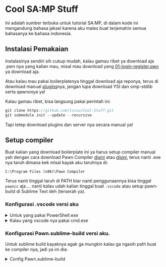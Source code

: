 
# Cool SA:MP Stuff
Ini adalah sumber terbuka untuk tutorial SA:MP, di dalam kode ini mengandung bahasa jaksel karena aku males buat terjemahin semua bahasanya ke bahasa indonesia.

## Instalasi Pemakaian

Instalasinya sendiri sih cukup mudah, kalau gamau ribet ya download aja .pwn nya yang kalian mau, misal mau download yang [01-login-register.pwn](scripts/01-login-register.pwn) ya download aja.

Atau kalau mau pakai boilerplatenya tinggal download aja reponya, terus di download manual [plugins](server/plugins/README.md)nya, jangan lupa download YSI dan omp-stdlib serta qawnonya ya!

Kalau gamau ribet, bisa langsung pakai perintah ini:
```c
git clone https://github.com/tsssu/Cool-Stuff.git
git submodule init --update --recursive
```

Tapi tetep download plugins dan server nya secara manual ya!

## Setup compiler
Buat kalian yang download boilerplate ini ya harus setup compiler manual yah dengan cara download Pawn Compiler [disini](https://github.com/pawn-lang/compiler) atau [disini](https://github.com/openmultiplayer/open.mp), terus nanti .exe nya taruh dimana kek misal kayak aku taruhnya di:
```
C:\Program Files (x86)\Pawn Compiler
```

Terus nanti tinggal taruh di PATH biar nanti penggunaannya bisa tinggal `pawncc` aja.... nanti kalau udah kalian tinggal buat `.vscode` atau setup pawn-build di Sublime Text deh (terserah ya).

### Konfigurasi .vscode versi aku
<details>
    <summary>Untuk yang pakai PowerShell.exe</summary>
	
Masukkan config ini kedalam `.vscode/tasks.json` ya!
 
```json
{
  "version": "2.0.0",
  "tasks": [
	{
	  "label": "build-normal",
	  "type": "shell",
	  "command": "pawncc",
	  "args": [
		"${file}", 
		"--%", 
		"-o${workspaceRoot}/server/gamemodes/output.amx",
		"-i${workspaceRoot}/libraries/legacy-include",
		"-i${workspaceRoot}/libraries/omp-stdlib",
		"-i${workspaceRoot}/libraries/YSI-Includes",
		"-i${workspaceRoot}/libraries/YSI-Includes/amx",
		"-i${workspaceRoot}/libraries/YSI-Includes/code-parse",
		"-i${workspaceRoot}/libraries/YSI-Includes/indirection",
		"-i${workspaceRoot}/libraries/YSI-Includes/md-sort",
		"-;+", 
		"-(+", 
		"-d3"
	  ],
	  "group": {
		"kind": "build",
		"isDefault": true
	  },
	  "isBackground": false,
	  "presentation": {
		"reveal": "silent",
		"panel": "dedicated"
	  },
	  "problemMatcher": "$pawncc"
	}
  ]
}
```
</details>

<details>
	<summary>Kalau yang vscode nya pakai cmd.exe</summary>
	
Masukkan config ini kedalam `.vscode/tasks.json` ya!

```json
{
  "version": "2.0.0",
  "tasks": [
	{
	  "label": "build-normal",
	  "type": "shell",
	  "command": "pawncc",
	  "args": [
		"${file}", 
		"-o${workspaceRoot}/server/gamemodes/output.amx",
		"-i${workspaceRoot}/libraries/legacy-include",
		"-i${workspaceRoot}/libraries/omp-stdlib",
		"-i${workspaceRoot}/libraries/YSI-Includes",
		"-i${workspaceRoot}/libraries/YSI-Includes/amx",
		"-i${workspaceRoot}/libraries/YSI-Includes/code-parse",
		"-i${workspaceRoot}/libraries/YSI-Includes/indirection",
		"-i${workspaceRoot}/libraries/YSI-Includes/md-sort",
		"-;+", 
		"-(+", 
		"-d3"
	  ],
	  "group": {
		"kind": "build",
		"isDefault": true
	  },
	  "isBackground": false,
	  "presentation": {
		"reveal": "silent",
		"panel": "dedicated"
	  },
	  "problemMatcher": "$pawncc"
	}
  ]
}
```
</details>

### Konfigurasi Pawn.sublime-build versi aku.

Untuk sublime build kayaknya agak ga mungkin kalau ga ngasih
path buat ke compiler nya, jadi ya ini dia:

<details>
	<summary>Config Pawn.sublime-build</summary>
	
Masukkan config ini kedalam `%AppData%\Sublime Text\Packages\User` ya!

```json
{
	"working_dir": "C:/Program Files (x86)/Pawn Compiler", 
	"selector": "source.pwn", 
	"cmd": [
		"pawncc.exe", 
		"$file", 
		"-o$file_path/../server/gamemodes/$file_base_name.amx",
		"-i$file_path/../libraries/omp-stdlib",
		"-i$file_path/../libraries/legacy-include",
		"-i$file_path/../libraries/YSI-Includes",
		"-i$file_path/../libraries/YSI-Includes/amx",
		"-i$file_path/../libraries/YSI-Includes/indirection",
		"-i$file_path/../libraries/YSI-Includes/code-parse",
		"-i$file_path/../libraries/YSI-Includes/md-sort",
		"-;+", 
		"-(+", 
		"-d3"
	], 
	"file_regex": "(.*?)\\(([0-9]*)[- 0-9]*\\)"
}
```
</details>
